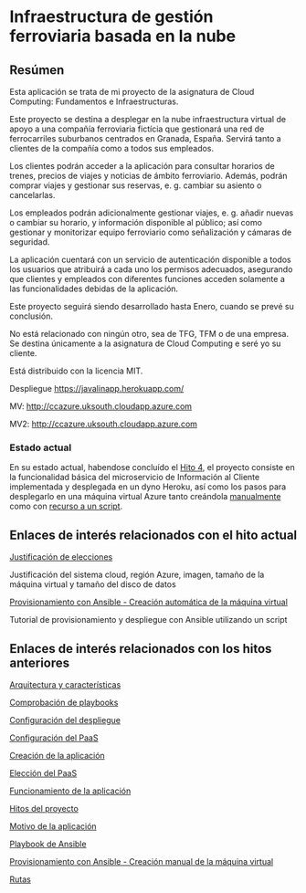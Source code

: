 # Infraestructura de gestión ferroviaria basada en la nube

## Resúmen

Esta aplicación se trata de mi proyecto de la asignatura de Cloud Computing: Fundamentos e Infraestructuras.

Este proyecto se destina a desplegar en la nube infraestructura virtual de apoyo a una compañía ferroviaria fictícia que gestionará una red de ferrocarriles suburbanos centrados en Granada, España. Servirá tanto a clientes de la compañía como a todos sus empleados.

Los clientes podrán acceder a la aplicación para consultar horarios de trenes, precios de viajes y noticias de ámbito ferroviario. Además, podrán comprar viajes y gestionar sus reservas, e. g. cambiar su asiento o cancelarlas.

Los empleados podrán adicionalmente gestionar viajes, e. g. añadir nuevas o cambiar su horario, y información disponible al público; así como gestionar y monitorizar equipo ferroviario como señalización y cámaras de seguridad.

La aplicación cuentará con un servicio de autenticación disponible a todos los usuarios que atribuirá a cada uno los permisos adecuados, asegurando que clientes y empleados con diferentes funciones acceden solamente a las funcionalidades debidas de la aplicación.

Este proyecto seguirá siendo desarrollado hasta Enero, cuando se prevé su conclusión.

No está relacionado con ningún otro, sea de TFG, TFM o de una empresa. Se destina únicamente a la asignatura de Cloud Computing e seré yo su cliente.

Está distribuido con la licencia MIT.

Despliegue https://javalinapp.herokuapp.com/

MV: http://ccazure.uksouth.cloudapp.azure.com

MV2: http://ccazure.uksouth.cloudapp.azure.com

### Estado actual

En su estado actual, habendose concluído el [Hito 4](https://github.com/migueldgoncalves/CCproj_1819/milestone/4), el proyecto consiste en la funcionalidad básica del microservicio de Información al Cliente implementada y desplegada en un dyno Heroku, así como los pasos para desplegarlo en una máquina virtual Azure tanto creándola [manualmente](https://github.com/migueldgoncalves/CCproj_1819/blob/master/docs/provisionamiento_manual.md) como con [recurso a un script](https://github.com/migueldgoncalves/CCproj_1819/blob/master/docs/provisionamiento_auto.md).

## Enlaces de interés relacionados con el hito actual

[Justificación de elecciones](https://github.com/migueldgoncalves/CCproj_1819/blob/master/docs/justificacion_hito4.md)

Justificación del sistema cloud, región Azure, imagen, tamaño de la máquina virtual y tamaño del disco de datos

[Provisionamiento con Ansible - Creación automática de la máquina virtual](https://github.com/migueldgoncalves/CCproj_1819/blob/master/docs/provisionamiento_auto.md)

Tutorial de provisionamiento y despliegue con Ansible utilizando un script

## Enlaces de interés relacionados con los hitos anteriores

[Arquitectura y características](https://github.com/migueldgoncalves/CCproj_1819/blob/master/docs/arquitectura.md)

[Comprobación de playbooks](https://github.com/migueldgoncalves/CCproj_1819/blob/master/docs/comprobacion.md)

[Configuración del despliegue](https://github.com/migueldgoncalves/CCproj_1819/blob/master/docs/despliegue_PaaS.md)

[Configuración del PaaS](https://github.com/migueldgoncalves/CCproj_1819/blob/master/docs/PaaS_configuracion.md)

[Creación de la aplicación](https://github.com/migueldgoncalves/CCproj_1819/blob/master/docs/creacion_aplicacion.md)

[Elección del PaaS](https://github.com/migueldgoncalves/CCproj_1819/blob/master/docs/PaaS_eleccion.md)

[Funcionamiento de la aplicación](https://github.com/migueldgoncalves/CCproj_1819/blob/master/docs/funcionamiento.md)

[Hitos del proyecto](https://github.com/migueldgoncalves/CCproj_1819/blob/master/docs/hitos.md)

[Motivo de la aplicación](https://github.com/migueldgoncalves/CCproj_1819/blob/master/docs/motivo.md)

[Playbook de Ansible](https://github.com/migueldgoncalves/CCproj_1819/blob/master/docs/playbook.md)

[Provisionamiento con Ansible - Creación manual de la máquina virtual](https://github.com/migueldgoncalves/CCproj_1819/blob/master/docs/provisionamiento_manual.md)

[Rutas](https://github.com/migueldgoncalves/CCproj_1819/blob/master/docs/rutas.md)
